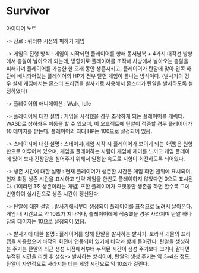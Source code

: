 # Survivor

아이디어 노트

-> 장르 : 쿼터뷰 시점의 피하기 게임

-> 게임의 진행 방식 : 게임이 시작되면 플레이어를 향해 동서남북 + 4가지 대각선 방향에서 총알이 날아오게 되는데, 
   방향키로 플레이어를 조작해 사방에서 날아오는 총알을 피해가며 플레이어를 가능한 한 오래 동안 생존시키고,
   플레이어가 탄알에 맞아 왼쪽 하단에 배치되어있는 플레이어의 HP가 전부 달면 게임이 끝나는 방식이다.
   (발사기의 경우 실제 게임에서는 몬스터 프리팹을 발사기로 사용해서 몬스터가 탄알을 발사하도록 설정하였다)

-> 플레이어의 애니메이션 : Walk, Idle

-> 플레이어에 대한 설명 : 게임을 시작했을 경우 조작하게 되는 플레이어블 캐릭터.
   WASD로 상하좌우 이동을 할 수 있으며, 이 오브젝트에 탄알이 적중할 경우 플레이어가 10 데미지를 받는다.
   플레이어의 최대 HP는 100으로 설정되어 있음.

-> 스테이지에 대한 설명 : 스테이지(게임 시작 시 플레이어가 보이게 되는 화면)은 원형 판으로 이루어져 있으며,
   게임을 플레이하는 사람이 게임에 재미를 느끼고 게임 플레이에 있어 보다 긴장감을 심어주기 위해서 일정한 속도로 지형이 회전하도록 되어있다.
   
-> 생존 시간에 대한 설명 : 현재 플레이어가 생존한 시간은 게임 화면 맨위에 표시되며, 현재 최장 생존 시간을 표시하고
   만약 게임을 한번도 플레이하지 않았다면 0으로 표시된다. (1이라면 1초 생존이라는 개념)
   또한 플레이어가 오랫동안 생존을 하면 할수록 그에 반영하여 실시간으로 생존 시간이 갱신된다.
   
-> 탄알에 대한 설명 : 발사기에서부터 생성되어 플레이어를 표적으로 노려서 날아온다.
   게임 내 시간으로 약 10초가 지나거나, 플레이어에게 적중했을 경우 사라지며 탄알 하나당의 데미지는 10으로 설정되어 있음.
   
-> 발사기에 대한 설명 : 플레이어를 향해 탄알을 발사하는 발사기. 보라색 괴물의 프리팹을 사용했으며 바닥의 회전에 연동되어 있기에
   바닥과 함께 돌아간다. 탄알을 생성하는 주기는 탄알의 최근 생성 시점에서부터 누적된 시간이 생성 주기보다 크거나 같다면 
   누적된 시간을 리셋 후 생성-> 발사하는 방식이며, 탄알의 생성 주기는 약 3~4초 정도. 
   탄알이 자연적으로 사라지는 데는 게임 시간으로 약 10초가 걸린다.
